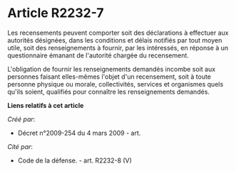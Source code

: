 # Article R2232-7

Les recensements peuvent comporter soit des déclarations à effectuer aux autorités désignées, dans les conditions et délais
notifiés par tout moyen utile, soit des renseignements à fournir, par les intéressés, en réponse à un questionnaire émanant
de l'autorité chargée du recensement.

L'obligation de fournir les renseignements demandés incombe soit aux personnes faisant elles-mêmes l'objet d'un recensement,
soit à toute personne physique ou morale, collectivités, services et organismes quels qu'ils soient, qualifiés pour connaître
les renseignements demandés.

**Liens relatifs à cet article**

_Créé par_:

  - Décret n°2009-254 du 4 mars 2009 - art.

_Cité par_:

  - Code de la défense. - art. R2232-8 (V)
